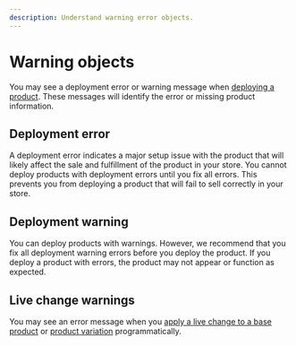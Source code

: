 ```yaml
---
description: Understand warning error objects.
---
```


# Warning objects

You may see a deployment error or warning message when [deploying a product](../../../admin-apis/product-management/manage-products-asynchronous-api/deploying-a-product.md). These messages will identify the error or missing product information.

## Deployment error

A deployment error indicates a major setup issue with the product that will likely affect the sale and fulfillment of the product in your store. You cannot deploy products with deployment errors until you fix all errors. This prevents you from deploying a product that will fail to sell correctly in your store.

## Deployment warning

You can deploy products with warnings. However, we recommend that you fix all deployment warning errors before you deploy the product. If you deploy a product with errors, the product may not appear or function as expected.

## Live change warnings

You may see an error message when you [apply a live change to a base product](../../../admin-apis/product-management/manage-products-asynchronous-api/applying-live-changes.md#applying-a-live-change-to-a-base-product-or-individual-product) or [product variation](../../../admin-apis/product-management/manage-products-asynchronous-api/applying-live-changes.md#applying-a-live-change-to-a-product-variation) programmatically.
